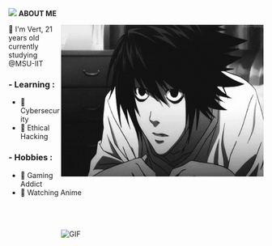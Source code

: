 
<img src = "https://github.com/7oSkaaa/7oSkaaa/blob/main/Images/about_me.gif?raw=true" width = 35>&nbsp;**ABOUT ME**

<img height="300" width="400" alt="GIF" align="right" src="1.gif">
🔳 I'm Vert, 21 years old currently studying @MSU-IIT


### - Learning :
- 🔗 Cybersecurity
- 🔗 Ethical Hacking

### - Hobbies : 
- 🔗 Gaming Addict
- 🔗 Watching Anime


</br>
</br>
</br>



<img height="300" width="400" alt="GIF" align="right" src="deathnote.gif">


